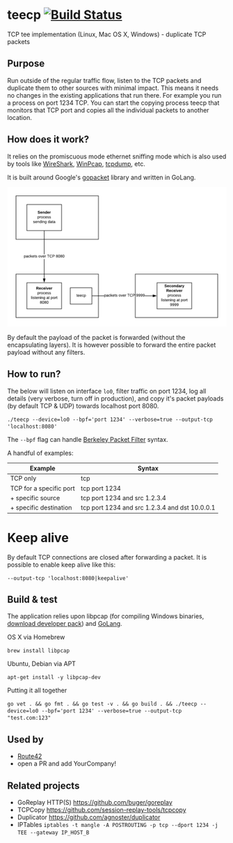 # teecp [![Build Status](https://travis-ci.org/RobinUS2/teecp.svg?branch=master)](https://travis-ci.org/RobinUS2/teecp)
TCP tee implementation (Linux, Mac OS X, Windows) - duplicate TCP packets

## Purpose
Run outside of the regular traffic flow, listen to the TCP packets and duplicate them
to other sources with minimal impact. This means it needs no changes in the
existing applications that run there. For example you run a process on port 
1234 TCP. You can start the copying process teecp that monitors that TCP port
and copies all the individual packets to another location.

## How does it work?
It relies on the promiscuous mode ethernet sniffing mode which is also used by 
tools like [WireShark](https://www.wireshark.org/), 
[WinPcap](https://www.winpcap.org/), 
[tcpdump](https://www.tcpdump.org/), etc.

It is built around Google's [gopacket](https://github.com/google/gopacket) library and written in GoLang.

![](https://raw.githubusercontent.com/RobinUS2/teecp/master/docs/teecp.png)

By default the payload of the packet is forwarded (without the encapsulating layers). 
It is however possible to forward the entire packet payload without any filters.

## How to run?
The below will listen on interface `lo0`, filter traffic on port 1234, log 
all details (very verbose, turn off in production), and copy it's packet payloads 
(by default TCP & UDP) towards localhost port 8080.
```
./teecp --device=lo0 --bpf='port 1234' --verbose=true --output-tcp 'localhost:8080'
```

The `--bpf` flag can handle [Berkeley Packet Filter](https://en.wikipedia.org/wiki/Berkeley_Packet_Filter) syntax. 

A handful of examples:

| Example                 | Syntax                                         |
|-------------------------|------------------------------------------------|
| TCP only                | tcp                                            |
| TCP for a specific port | tcp port 1234                                  |
| + specific source       | tcp port 1234 and src 1.2.3.4                  |
| + specific destination  | tcp port 1234 and src 1.2.3.4 and dst 10.0.0.1 |

# Keep alive
By default TCP connections are closed after forwarding a packet. It is possible to enable
keep alive like this:

```
--output-tcp 'localhost:8080|keepalive'
``` 

## Build & test
The application relies upon libpcap (for compiling Windows binaries, [download developer pack](https://www.winpcap.org/devel.htm)) and [GoLang](https://golang.org/doc/install). 

OS X via Homebrew
```
brew install libpcap
```

Ubuntu, Debian via APT
```
apt-get install -y libpcap-dev
```

Putting it all together
```
go vet . && go fmt . && go test -v . && go build . && ./teecp --device=lo0 --bpf='port 1234' --verbose=true --output-tcp "test.com:123"
```

## Used by
- [Route42](https://route42.nl/)
- open a PR and add YourCompany!

## Related projects
- GoReplay HTTP(S) https://github.com/buger/goreplay
- TCPCopy https://github.com/session-replay-tools/tcpcopy
- Duplicator https://github.com/agnoster/duplicator
- IPTables `iptables -t mangle -A POSTROUTING -p tcp --dport 1234 -j TEE --gateway IP_HOST_B`